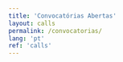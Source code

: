 ```yaml
---
title: 'Convocatórias Abertas'
layout: calls
permalink: /convocatorias/
lang: 'pt'
ref: 'calls'
---
```

